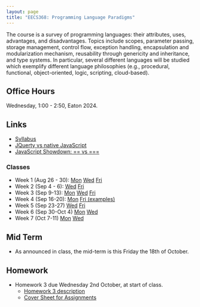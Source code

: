 ```yaml
---
layout: page
title: "EECS368: Programming Language Paradigms"
---
```


The course is a survey of programming languages: their attributes,
uses, advantages, and disadvantages. Topics include scopes, parameter
passing, storage management, control flow, exception handling,
encapsulation and modularization mechanism, reusability through
genericity and inheritance, and type systems.  In particular, several
different languages will be studied which exemplify different language
philosophies (e.g., procedural, functional, object-oriented, logic,
scripting, cloud-based).


## Office Hours

Wednesday, 1:00 - 2:50, Eaton 2024.

## Links

 * <a href="https://drive.google.com/open?id=1viMiC9ftM7AK5pfWJrwQjHDeT15mvlGH">Syllabus<a>
 * <a href="https://flaviocopes.com/jquery/">JQuerty vs native JavaScript</a>
 * <a href="https://codeburst.io/javascript-showdown-vs-7be792be15b5">JavaScript Showdown: == vs ===</a>

### Classes

 * Week 1 (Aug 26 - 30): 
   <a href="https://drive.google.com/open?id=13gZ8dE924O3oFNPOh1gPLdax8E8MvODkme9wV8GeeQo">Mon</a>
   <a href="https://drive.google.com/open?id=1BD_ay3mK6CI5LbVs2G9pr2kelUGpiTAJKgktw-FD4gs">Wed</a>
   <a href="https://drive.google.com/open?id=1so_Eq7ZjIf3sYO-206YBjMWWBJYPyJ550mo1Ao7S_Yg">Fri</a>
 * Week 2 (Sep 4 - 6):
   <a href="https://drive.google.com/open?id=1R-kFlOjSzhI9kJJxjAK6s6RaBjJd_d2F-gzM6tDlhKM">Wed</a>
   <a href="https://drive.google.com/open?id=1SnKqQyjrs76mg7R5jqgmYNsXmQN_w8fY-f3SFSHrr8E">Fri</a>
 * Week 3 (Sep 9-13):
   <a href="https://drive.google.com/open?id=1u-IqMgffbeGHb5a6TedRsGp5a5g8hxHF0eFApc_9Zi8">Mon</a>
   <a href="https://drive.google.com/open?id=1_3v30uyKIYnB-EA_eS6G_g6IsrKpbyblniWd1Y85sNo">Wed</a>
   <a href="https://drive.google.com/open?id=1_K1NcBR4KBVaXOIRavVrVP5k-bSdGDyu141Tt3qs8gU">Fri</a>
 * Week 4 (Sep 16-20):
   <a href="https://drive.google.com/open?id=1u0MDpXnCo-PnqLu26JPAKz_Dh-7yoBeDH3YZYKnMj8s">Mon</a>
   <a href="https://drive.google.com/open?id=1WNc7IBVd3ydj1Ts0czu8HMQQnP7gj-uZ">Fri (examples)</a>
 * Week 5 (Sep 23-27)
   <a href="https://drive.google.com/open?id=1P7KDoLQu_KGzvYl2r2cODuEtW44XkJtQ9opj1oPPpN4">Wed</a>
   <a href="https://drive.google.com/open?id=19IQf5_hvhuJgdmN2dx2W3PibJdLndyuOIdrUVAfwwh0">Fri</a>
 * Week 6 (Sep 30-Oct 4)
   <a href="https://drive.google.com/open?id=1zwzz6IcFsYyxk1luYQfOjJUYLipVh9__bx8gHtwDFZM">Mon</a>
   <a href="https://drive.google.com/open?id=1U3Sfdx0GMDS-yeFm-iyYd0L-08D8hGi6j_HrjWFtSsE">Wed</a>
 * Week 7 (Oct 7-11)
   <a href="https://drive.google.com/open?id=1hTUgNZ1AN9UEbjPycbRSuG3LKp5mkpKTSER1ZQCHP9w">Mon</a>
   <a href="https://drive.google.com/open?id=1j_QO5CELBAYOrhHYVuzuSB__WrRe2p1y8YaZANsb_60">Wed</a>

## Mid Term

 * As announced in class, the mid-term is this Friday the 18th of October.

## Homework
 
 * Homework 3 due Wednesday 2nd October, at start of class.
   * <a href="https://drive.google.com/open?id=1d-8b3AbMoh1xjU_gbc5CubamMk5Nd7o1azNsMIA--iI">Homework 3 description</a>
   * <a href="http://ku-fpg.github.io/workbook/EECS_368/">Cover Sheet for Assignments</a>
 

